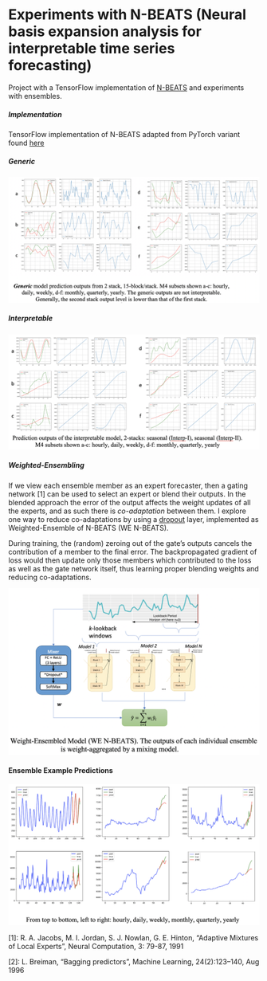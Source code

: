 # Experiments with N-BEATS (Neural basis expansion analysis for interpretable time series forecasting)
Project with a TensorFlow implementation of [N-BEATS](https://arxiv.org/pdf/1905.10437.pdf) and experiments with ensembles.

##### Implementation 
TensorFlow implementation of N-BEATS adapted from PyTorch variant found [here](https://github.com/philipperemy/n-beats)


##### Generic
![Generic Model Outputs](./images/GenericModelOutputs.png)

##### Interpretable
![Interpretable Model Outputs](./images/InterpretableModelOutputs.png)


##### Weighted-Ensembling
If we view each ensemble member as an expert forecaster, then a gating network [1] can be used to select an expert or blend their outputs. 
In the blended approach the error of the output affects the weight updates of all the experts, and as such there is *co-adaptation* between them.
I explore one way to reduce co-adaptations by using a [dropout](https://arxiv.org/pdf/1207.0580.pdf) layer, implemented as Weighted-Ensemble of N-BEATS (WE N-BEATS). 

During training, the (random) zeroing out of the gate’s outputs cancels the contribution of a member to the final error. 
The backpropagated gradient of loss would then update only those members which contributed to the loss as well as the gate network itself, thus learning proper blending weights and reducing co-adaptations.
 
![WE-NBEATS](./images/WeightEnsemble.png)


#### Ensemble Example Predictions
![Example Predictions](./images/ExamplePredictions.png)



[1]: R. A. Jacobs, M. I. Jordan, S. J. Nowlan, G. E. Hinton, “Adaptive Mixtures of Local Experts”, Neural Computation, 3: 79-87, 1991

[2]: L. Breiman, “Bagging predictors”, Machine Learning, 24(2):123–140, Aug 1996


